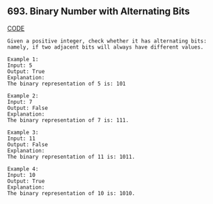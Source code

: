 ## 693. Binary Number with Alternating Bits

[CODE](../../daily_challenge/has_alternatin_bits.go)

```
Given a positive integer, check whether it has alternating bits: namely, if two adjacent bits will always have different values.

Example 1:
Input: 5
Output: True
Explanation:
The binary representation of 5 is: 101

Example 2:
Input: 7
Output: False
Explanation:
The binary representation of 7 is: 111.

Example 3:
Input: 11
Output: False
Explanation:
The binary representation of 11 is: 1011.

Example 4:
Input: 10
Output: True
Explanation:
The binary representation of 10 is: 1010.
```
